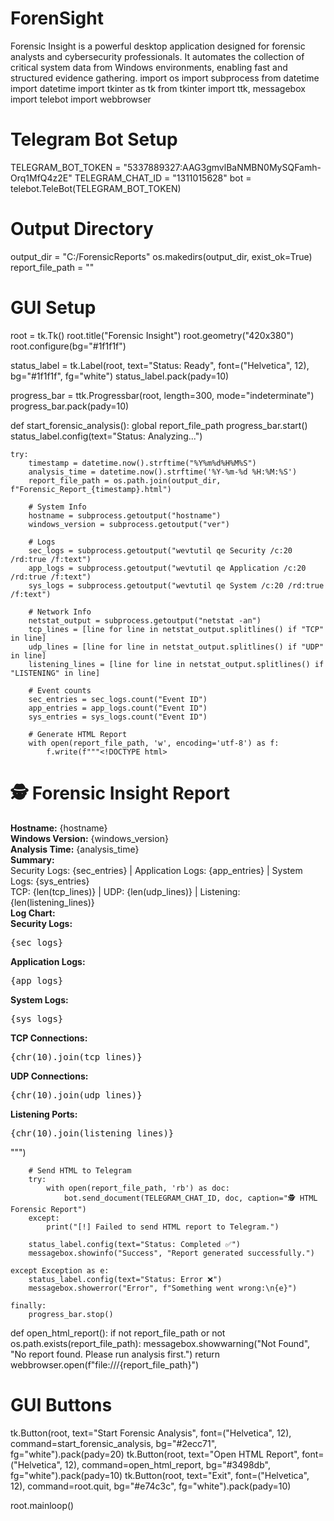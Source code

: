 # ForenSight
Forensic Insight is a powerful desktop application designed for forensic analysts and cybersecurity professionals. It automates the collection of critical system data from Windows environments, enabling fast and structured evidence gathering.
import os
import subprocess
from datetime import datetime
import tkinter as tk
from tkinter import ttk, messagebox
import telebot
import webbrowser

# Telegram Bot Setup
TELEGRAM_BOT_TOKEN = "5337889327:AAG3gmvlBaNMBN0MySQFamh-Orq1MfQ4z2E"
TELEGRAM_CHAT_ID = "1311015628"
bot = telebot.TeleBot(TELEGRAM_BOT_TOKEN)

# Output Directory
output_dir = "C:/ForensicReports"
os.makedirs(output_dir, exist_ok=True)
report_file_path = ""

# GUI Setup
root = tk.Tk()
root.title("Forensic Insight")
root.geometry("420x380")
root.configure(bg="#1f1f1f")

status_label = tk.Label(root, text="Status: Ready", font=("Helvetica", 12), bg="#1f1f1f", fg="white")
status_label.pack(pady=10)

progress_bar = ttk.Progressbar(root, length=300, mode="indeterminate")
progress_bar.pack(pady=10)

def start_forensic_analysis():
    global report_file_path
    progress_bar.start()
    status_label.config(text="Status: Analyzing...")

    try:
        timestamp = datetime.now().strftime("%Y%m%d%H%M%S")
        analysis_time = datetime.now().strftime('%Y-%m-%d %H:%M:%S')
        report_file_path = os.path.join(output_dir, f"Forensic_Report_{timestamp}.html")

        # System Info
        hostname = subprocess.getoutput("hostname")
        windows_version = subprocess.getoutput("ver")

        # Logs
        sec_logs = subprocess.getoutput("wevtutil qe Security /c:20 /rd:true /f:text")
        app_logs = subprocess.getoutput("wevtutil qe Application /c:20 /rd:true /f:text")
        sys_logs = subprocess.getoutput("wevtutil qe System /c:20 /rd:true /f:text")

        # Network Info
        netstat_output = subprocess.getoutput("netstat -an")
        tcp_lines = [line for line in netstat_output.splitlines() if "TCP" in line]
        udp_lines = [line for line in netstat_output.splitlines() if "UDP" in line]
        listening_lines = [line for line in netstat_output.splitlines() if "LISTENING" in line]

        # Event counts
        sec_entries = sec_logs.count("Event ID")
        app_entries = app_logs.count("Event ID")
        sys_entries = sys_logs.count("Event ID")

        # Generate HTML Report
        with open(report_file_path, 'w', encoding='utf-8') as f:
            f.write(f"""<!DOCTYPE html>
<html lang="en">
<head>
<meta charset="UTF-8">
<title>Forensic Report</title>
<style>
    body {{ background: #0e1628; color: #fff; font-family: Arial; padding: 20px; }}
    .card {{ background: #1c2b3a; padding: 15px; margin-bottom: 15px; border-radius: 10px; }}
    pre {{ background: #0e1b2d; padding: 10px; border-radius: 8px; max-height: 300px; overflow: auto; white-space: pre-wrap; }}
</style>
<script src="https://cdn.jsdelivr.net/npm/chart.js"></script>
</head>
<body>
<h1>🕵️ Forensic Insight Report</h1>

<div class="card">
    <strong>Hostname:</strong> {hostname}<br>
    <strong>Windows Version:</strong> {windows_version}<br>
    <strong>Analysis Time:</strong> {analysis_time}
</div>

<div class="card">
    <strong>Summary:</strong><br>
    Security Logs: {sec_entries} | Application Logs: {app_entries} | System Logs: {sys_entries}<br>
    TCP: {len(tcp_lines)} | UDP: {len(udp_lines)} | Listening: {len(listening_lines)}
</div>

<div class="card">
    <strong>Log Chart:</strong><br>
    <canvas id="logChart" width="400" height="200"></canvas>
</div>

<div class="card"><strong>Security Logs:</strong><pre>{sec_logs}</pre></div>
<div class="card"><strong>Application Logs:</strong><pre>{app_logs}</pre></div>
<div class="card"><strong>System Logs:</strong><pre>{sys_logs}</pre></div>
<div class="card"><strong>TCP Connections:</strong><pre>{chr(10).join(tcp_lines)}</pre></div>
<div class="card"><strong>UDP Connections:</strong><pre>{chr(10).join(udp_lines)}</pre></div>
<div class="card"><strong>Listening Ports:</strong><pre>{chr(10).join(listening_lines)}</pre></div>

<script>
const ctx = document.getElementById('logChart').getContext('2d');
const chart = new Chart(ctx, {{
    type: 'bar',
    data: {{
        labels: ['Security Logs', 'Application Logs', 'System Logs', 'TCP', 'UDP', 'Listening'],
        datasets: [{{
            label: 'Forensic Data Overview',
            data: [{sec_entries}, {app_entries}, {sys_entries}, {len(tcp_lines)}, {len(udp_lines)}, {len(listening_lines)}],
            backgroundColor: ['#e74c3c', '#3498db', '#f1c40f', '#2ecc71', '#9b59b6', '#e67e22']
        }}]
    }},
    options: {{
        responsive: true,
        scales: {{
            y: {{ beginAtZero: true }}
        }}
    }}
}});
</script>

</body>
</html>""")

        # Send HTML to Telegram
        try:
            with open(report_file_path, 'rb') as doc:
                bot.send_document(TELEGRAM_CHAT_ID, doc, caption="🕵️ HTML Forensic Report")
        except:
            print("[!] Failed to send HTML report to Telegram.")

        status_label.config(text="Status: Completed ✅")
        messagebox.showinfo("Success", "Report generated successfully.")

    except Exception as e:
        status_label.config(text="Status: Error ❌")
        messagebox.showerror("Error", f"Something went wrong:\n{e}")

    finally:
        progress_bar.stop()

def open_html_report():
    if not report_file_path or not os.path.exists(report_file_path):
        messagebox.showwarning("Not Found", "No report found. Please run analysis first.")
        return
    webbrowser.open(f"file:///{report_file_path}")

# GUI Buttons
tk.Button(root, text="Start Forensic Analysis", font=("Helvetica", 12), command=start_forensic_analysis, bg="#2ecc71", fg="white").pack(pady=20)
tk.Button(root, text="Open HTML Report", font=("Helvetica", 12), command=open_html_report, bg="#3498db", fg="white").pack(pady=10)
tk.Button(root, text="Exit", font=("Helvetica", 12), command=root.quit, bg="#e74c3c", fg="white").pack(pady=10)

root.mainloop()
